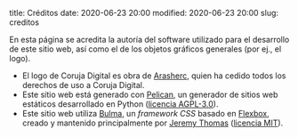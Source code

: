 title: Créditos 
date: 2020-06-23 20:00
modified: 2020-06-23 20:00
slug: creditos

En esta página se acredita la autoría del software utilizado para el desarrollo de este sitio web, así como el de los objetos gráficos generales (por ej., el logo).

- El logo de Coruja Digital es obra de [Arasherc](https://linktr.ee/arasherc), quien ha cedido todos los derechos de uso a Coruja Digital.
- Este sitio web está generado con [Pelican](https://github.com/getpelican/pelican/), un generador de sitios web estáticos desarrollado en Python ([licencia AGPL-3.0](https://github.com/getpelican/pelican/blob/master/LICENSE)).
- Este sitio web utiliza [Bulma](https://bulma.io/), un *framework CSS* basado en [Flexbox](https://developer.mozilla.org/en-US/docs/Web/CSS/CSS_Flexible_Box_Layout/Basic_Concepts_of_Flexbox), creado y mantenido principalmente por [Jeremy Thomas](https://github.com/jgthms) ([licencia MIT](https://github.com/jgthms/bulma/blob/master/LICENSE)).

